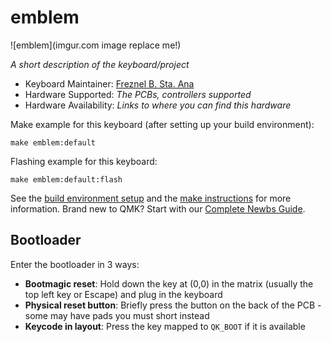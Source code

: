 # emblem

![emblem](imgur.com image replace me!)

*A short description of the keyboard/project*

* Keyboard Maintainer: [Freznel B. Sta. Ana](https://github.com/freznel10)
* Hardware Supported: *The PCBs, controllers supported*
* Hardware Availability: *Links to where you can find this hardware*

Make example for this keyboard (after setting up your build environment):

    make emblem:default

Flashing example for this keyboard:

    make emblem:default:flash

See the [build environment setup](https://docs.qmk.fm/#/getting_started_build_tools) and the [make instructions](https://docs.qmk.fm/#/getting_started_make_guide) for more information. Brand new to QMK? Start with our [Complete Newbs Guide](https://docs.qmk.fm/#/newbs).

## Bootloader

Enter the bootloader in 3 ways:

* **Bootmagic reset**: Hold down the key at (0,0) in the matrix (usually the top left key or Escape) and plug in the keyboard
* **Physical reset button**: Briefly press the button on the back of the PCB - some may have pads you must short instead
* **Keycode in layout**: Press the key mapped to `QK_BOOT` if it is available
